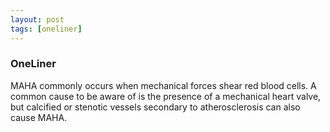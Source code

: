 ```yaml
---
layout: post
tags: [oneliner]
---
```



### OneLiner

MAHA commonly occurs when mechanical forces shear red blood cells. A common cause to be aware of is the presence of a mechanical heart valve, but calcified or stenotic vessels secondary to atherosclerosis can also cause MAHA.
